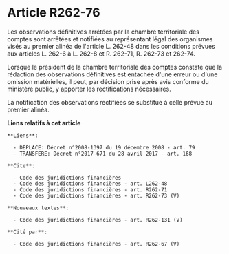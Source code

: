 # Article R262-76

Les observations définitives arrêtées par la chambre territoriale des comptes sont arrêtées et notifiées au représentant
légal des organismes visés au premier alinéa de l'article L. 262-48 dans les conditions prévues aux articles L. 262-6 à L.
262-8 et R. 262-71, R. 262-73 et 262-74.

Lorsque le président de la chambre territoriale des comptes constate que la rédaction des observations définitives est
entachée d'une erreur ou d'une omission matérielles, il peut, par décision prise après avis conforme du ministère public, y
apporter les rectifications nécessaires.

La notification des observations rectifiées se substitue à celle prévue au premier alinéa.

**Liens relatifs à cet article**

	**Liens**:

	  - DEPLACE: Décret n°2008-1397 du 19 décembre 2008 - art. 79
	  - TRANSFERE: Décret n°2017-671 du 28 avril 2017 - art. 168

	**Cite**:

	  - Code des juridictions financières
	  - Code des juridictions financières - art. L262-48
	  - Code des juridictions financières - art. R262-71
	  - Code des juridictions financières - art. R262-73 (V)

	**Nouveaux textes**:

	  - Code des juridictions financières - art. R262-131 (V)

	**Cité par**:

	  - Code des juridictions financières - art. R262-67 (V)
